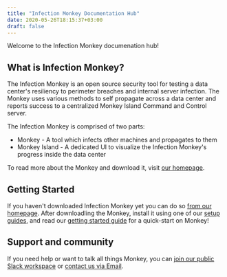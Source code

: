 ```yaml
---
title: "Infection Monkey Documentation Hub"
date: 2020-05-26T18:15:37+03:00
draft: false
---
```


Welcome to the Infection Monkey documenation hub!

## What is Infection Monkey?

The Infection Monkey is an open source security tool for testing a data center's resiliency to perimeter breaches and internal server infection. The Monkey uses various methods to self propagate across a data center and reports success to a centralized Monkey Island Command and Control server.

The Infection Monkey is comprised of two parts:

* Monkey - A tool which infects other machines and propagates to them
* Monkey Island - A dedicated UI to visualize the Infection Monkey's progress inside the data center

To read more about the Monkey and download it, visit [our homepage](https://infectionmonkey.com/).

## Getting Started

If you haven't downloaded Infection Monkey yet you can do so [from our homepage](https://infectionmonkey.com/). After downloadling the Monkey, install it using one of our [setup guides](setup), and read our [getting started guide](usage/getting-started) for a quick-start on Monkey!

## Support and community

If you need help or want to talk all things Monkey, you can [join our public Slack workspace](https://join.slack.com/t/infectionmonkey/shared_invite/enQtNDU5MjAxMjg1MjU1LWM0NjVmNWE2ZTMzYzAxOWJiYmMxMzU0NWU3NmUxYjcyNjk0YWY2MDkwODk4NGMyNDU4NzA4MDljOWNmZWViNDU) or [contact us via Email](mailto:support@infectionmonkey.com).

